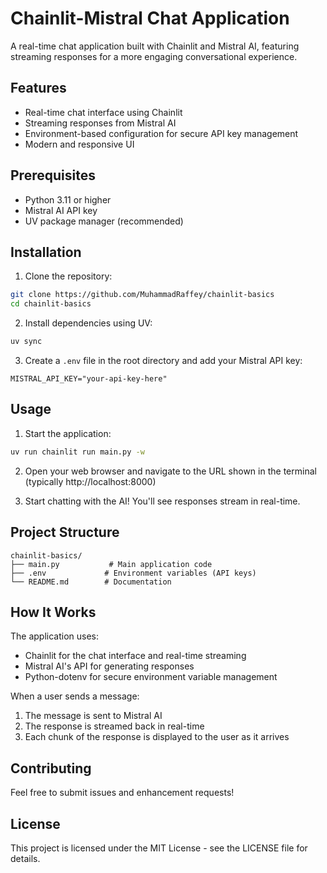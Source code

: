 # Chainlit-Mistral Chat Application

A real-time chat application built with Chainlit and Mistral AI, featuring streaming responses for a more engaging conversational experience.

## Features

- Real-time chat interface using Chainlit
- Streaming responses from Mistral AI
- Environment-based configuration for secure API key management
- Modern and responsive UI

## Prerequisites

- Python 3.11 or higher
- Mistral AI API key
- UV package manager (recommended)

## Installation

1. Clone the repository:

```bash
git clone https://github.com/MuhammadRaffey/chainlit-basics
cd chainlit-basics
```

2. Install dependencies using UV:

```bash
uv sync
```

3. Create a `.env` file in the root directory and add your Mistral API key:

```env
MISTRAL_API_KEY="your-api-key-here"
```

## Usage

1. Start the application:

```bash
uv run chainlit run main.py -w
```

2. Open your web browser and navigate to the URL shown in the terminal (typically http://localhost:8000)

3. Start chatting with the AI! You'll see responses stream in real-time.

## Project Structure

```
chainlit-basics/
├── main.py           # Main application code
├── .env             # Environment variables (API keys)
└── README.md        # Documentation
```

## How It Works

The application uses:

- Chainlit for the chat interface and real-time streaming
- Mistral AI's API for generating responses
- Python-dotenv for secure environment variable management

When a user sends a message:

1. The message is sent to Mistral AI
2. The response is streamed back in real-time
3. Each chunk of the response is displayed to the user as it arrives


## Contributing

Feel free to submit issues and enhancement requests!

## License

This project is licensed under the MIT License - see the LICENSE file for details.

